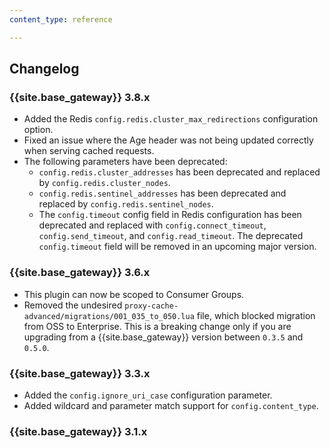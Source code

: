 ```yaml
---
content_type: reference

---
```


## Changelog

### {{site.base_gateway}} 3.8.x
* Added the Redis `config.redis.cluster_max_redirections` configuration option.
* Fixed an issue where the Age header was not being updated correctly when serving cached requests.
* The following parameters have been deprecated:
  * `config.redis.cluster_addresses` has been deprecated and replaced by `config.redis.cluster_nodes`.
  * `config.redis.sentinel_addresses` has been deprecated and replaced by `config.redis.sentinel_nodes`.
  * The `config.timeout` config field in Redis configuration has been deprecated and 
  replaced with `config.connect_timeout`, `config.send_timeout`, and `config.read_timeout`. 
  The deprecated `config.timeout` field will be removed in an upcoming major version.

### {{site.base_gateway}} 3.6.x
* This plugin can now be scoped to Consumer Groups.
* Removed the undesired `proxy-cache-advanced/migrations/001_035_to_050.lua` file, which blocked migration from OSS to Enterprise. 
This is a breaking change only if you are upgrading from a {{site.base_gateway}} version between `0.3.5` and `0.5.0`.

### {{site.base_gateway}} 3.3.x
* Added the `config.ignore_uri_case` configuration parameter.
* Added wildcard and parameter match support for `config.content_type`.

### {{site.base_gateway}} 3.1.x
* Added support for integrating with Redis clusters using the `config.redis.cluster_addresses` configuration parameter.
* The plugin now catches the error when {{site.base_gateway}} connects to Redis SSL port `6379` with `config.ssl=false`.

### ### {{site.base_gateway}} 3.0.x
* This plugin doesn't store response data in `ngx.ctx.proxy_cache_hit` anymore.
Logging plugins that need the response data must now read it from `kong.ctx.shared.proxy_cache_hit`.

### {{site.base_gateway}} 2.8.x

* Added Redis ACL support (Redis v6.0.0+ and Redis Sentinel v6.2.0+).
* Added the `config.redis.sentinel_username` and `config.redis.sentinel_password` configuration
parameters.
* The `config.redis.password`, `config.redis.sentinel_username`, and `config.redis.sentinel_password`
configuration fields are now marked as referenceable, 
which means they can be securely stored as [secrets in a Vault](/gateway/entities/vault/). 
References must follow a specific format.
* Fixed the error `function cannot be called in access phase (only in: log)`, 
which was preventing the plugin from working consistently.
* Fixed a `X-Cache-Status:Miss` error that occurred when caching large files.
* Fixed plugin versions in the documentation. Previously, the plugin versions
were labelled as `1.3-x` and `2.2.x`. They are now updated to align with the
plugin's actual versions, `0.4.x` and `0.5.x`.
